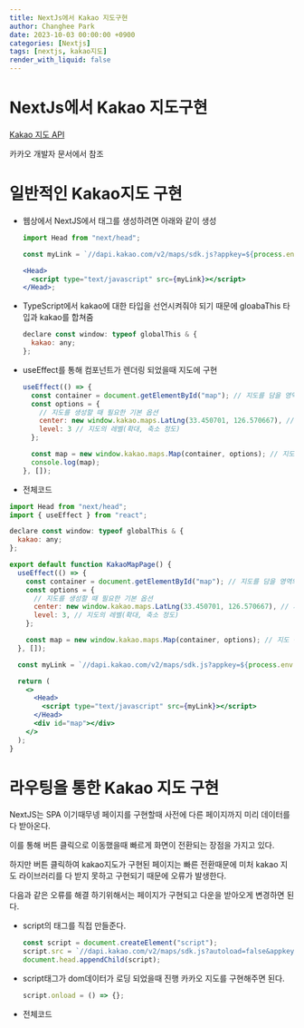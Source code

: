 ```yaml
---
title: NextJs에서 Kakao 지도구현
author: Changhee Park
date: 2023-10-03 00:00:00 +0900
categories: [Nextjs]
tags: [nextjs, kakao지도]
render_with_liquid: false
---
```


# NextJs에서 Kakao 지도구현

[Kakao 지도 API](https://apis.map.kakao.com/web/)

카카오 개발자 문서에서 참조

# 일반적인 Kakao지도 구현

- 웹상에서 NextJS에서 <Head> 태그를 생성하려면 아래와 같이 생성

  ```jsx
  import Head from "next/head";

  const myLink = `//dapi.kakao.com/v2/maps/sdk.js?appkey=${process.env.NEXT_PUBLIC_KAKAO_API_KEY}`;

  <Head>
    <script type="text/javascript" src={myLink}></script>
  </Head>;
  ```

- TypeScript에서 kakao에 대한 타입을 선언시켜줘야 되기 때문에 gloabaThis 타입과 kakao를 합쳐줌
  ```jsx
  declare const window: typeof globalThis & {
    kakao: any;
  };
  ```
- useEffect를 통해 컴포넌트가 렌더링 되었을때 지도에 구현

  ```jsx
  useEffect(() => {
    const container = document.getElementById("map"); // 지도를 담을 영역의 DOM 레퍼런스
    const options = {
      // 지도를 생성할 때 필요한 기본 옵션
      center: new window.kakao.maps.LatLng(33.450701, 126.570667), // 지도의 중심좌표.
      level: 3 // 지도의 레벨(확대, 축소 정도)
    };

    const map = new window.kakao.maps.Map(container, options); // 지도 생성 및 객체 리턴
    console.log(map);
  }, []);
  ```

- 전체코드

```jsx
import Head from "next/head";
import { useEffect } from "react";

declare const window: typeof globalThis & {
  kakao: any;
};

export default function KakaoMapPage() {
  useEffect(() => {
    const container = document.getElementById("map"); // 지도를 담을 영역의 DOM 레퍼런스
    const options = {
      // 지도를 생성할 때 필요한 기본 옵션
      center: new window.kakao.maps.LatLng(33.450701, 126.570667), // 지도의 중심좌표.
      level: 3, // 지도의 레벨(확대, 축소 정도)
    };

    const map = new window.kakao.maps.Map(container, options); // 지도 생성 및 객체 리턴
  }, []);

  const myLink = `//dapi.kakao.com/v2/maps/sdk.js?appkey=${process.env.NEXT_PUBLIC_KAKAO_API_KEY}`;

  return (
    <>
      <Head>
        <script type="text/javascript" src={myLink}></script>
      </Head>
      <div id="map"></div>
    </>
  );
}
```

# 라우팅을 통한 Kakao 지도 구현

NextJS는 SPA 이기때무넹 페이지를 구현할때 사전에 다른 페이지까지 미리 데이터를 다 받아온다.

이를 통해 버튼 클릭으로 이동했을때 빠르게 화면이 전환되는 장점을 가지고 있다.

하지만 버튼 클릭하여 kakao지도가 구현된 페이지는 빠른 전환때문에 미처 kakao 지도 라이브러리를 다 받지 못하고 구현되기 때문에 오류가 발생한다.

다음과 같은 오류를 해결 하기위해서는 페이지가 구현되고 다운을 받아오게 변경하면 된다.

- script의 태그를 직접 만들준다.
  ```jsx
  const script = document.createElement("script");
  script.src = `//dapi.kakao.com/v2/maps/sdk.js?autoload=false&appkey=${process.env.NEXT_PUBLIC_KAKAO_API_KEY}`;
  document.head.appendChild(script);
  ```
- script태그가 dom데이터가 로딩 되었을때 진행 카카오 지도를 구현해주면 된다.
  ```jsx
  script.onload = () => {};
  ```
- 전체코드
